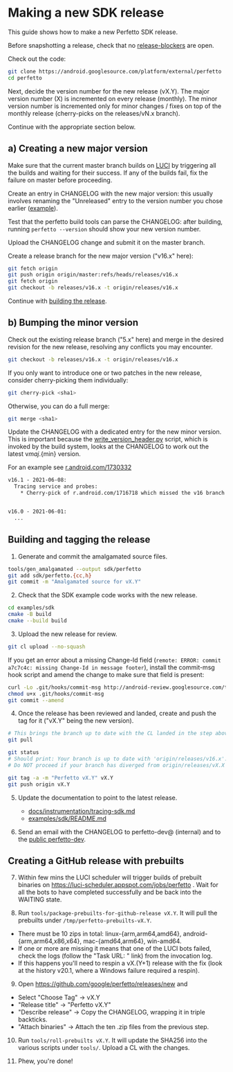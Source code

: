 # Making a new SDK release

This guide shows how to make a new Perfetto SDK release.

Before snapshotting a release, check that no [release-blockers](http://b/savedsearches/5776355) are
open.

Check out the code:

```bash
git clone https://android.googlesource.com/platform/external/perfetto
cd perfetto
```

Next, decide the version number for the new release (vX.Y).
The major version number (X) is incremented on every release (monthly).
The minor version number is incremented only for minor changes / fixes on top of the monthly
release (cherry-picks on the releases/vN.x branch).

Continue with the appropriate section below.

## a) Creating a new major version

Make sure that the current master branch builds on
[LUCI](https://luci-scheduler.appspot.com/jobs/perfetto) by triggering all the
builds and waiting for their success. If any of the builds fail, fix the failure
on master before proceeding.

Create an entry in CHANGELOG with the new major version: this usually involves
renaming the "Unreleased" entry to the version number you chose earlier
([example](https://r.android.com/2417175)).

Test that the perfetto build tools can parse the CHANGELOG: after building,
running `perfetto --version` should show your new version number.

Upload the CHANGELOG change and submit it on the master branch.

Create a release branch for the new major version ("v16.x" here):

```bash
git fetch origin
git push origin origin/master:refs/heads/releases/v16.x
git fetch origin
git checkout -b releases/v16.x -t origin/releases/v16.x
```

Continue with [building the release](#building-and-tagging-the-release).

## b) Bumping the minor version

Check out the existing release branch ("5.x" here) and merge in the desired
revision for the new release, resolving any conflicts you may encounter.

```bash
git checkout -b releases/v16.x -t origin/releases/v16.x
```

If you only want to introduce one or two patches in the new release, consider
cherry-picking them individually:

```bash
git cherry-pick <sha1>
```

Otherwise, you can do a full merge:

```bash
git merge <sha1>
```

Update the CHANGELOG with a dedicated entry for the new minor version.
This is important because the
[write_version_header.py](/tools/write_version_header.py) script, which is
invoked by the build system, looks at the CHANGELOG to work out the latest
v${maj}.${min} version.

For an example see [r.android.com/1730332](https://r.android.com/1730332)

```txt
v16.1 - 2021-06-08:
  Tracing service and probes:
    * Cherry-pick of r.android.com/1716718 which missed the v16 branch ... .


v16.0 - 2021-06-01:
  ...
```

## Building and tagging the release

1. Generate and commit the amalgamated source files.

```bash
tools/gen_amalgamated --output sdk/perfetto
git add sdk/perfetto.{cc,h}
git commit -m "Amalgamated source for vX.Y"
```

2. Check that the SDK example code works with the new release.

```bash
cd examples/sdk
cmake -B build
cmake --build build
```

3. Upload the new release for review.

```bash
git cl upload --no-squash
```

If you get an error about a missing Change-Id field (`remote: ERROR: commit
a7c7c4c: missing Change-Id in message footer`), install the commit-msg hook
script and amend the change to make sure that field is present:

```bash
curl -Lo .git/hooks/commit-msg http://android-review.googlesource.com/tools/hooks/commit-msg
chmod u+x .git/hooks/commit-msg
git commit --amend
```

4. Once the release has been reviewed and landed, create and push the tag for
   it ("vX.Y" being the new version).

```bash
# This brings the branch up to date with the CL landed in the step above.
git pull

git status
# Should print: Your branch is up to date with 'origin/releases/v16.x'.
# Do NOT proceed if your branch has diverged from origin/releases/vX.X

git tag -a -m "Perfetto vX.Y" vX.Y
git push origin vX.Y
```

5. Update the documentation to point to the latest release.

   - [docs/instrumentation/tracing-sdk.md](/docs/instrumentation/tracing-sdk.md)
   - [examples/sdk/README.md](/examples/sdk/README.md)

6. Send an email with the CHANGELOG to perfetto-dev@ (internal) and to the
   [public perfetto-dev](https://groups.google.com/forum/#!forum/perfetto-dev).

## Creating a GitHub release with prebuilts

7. Within few mins the LUCI scheduler will trigger builds of prebuilt binaries
   on https://luci-scheduler.appspot.com/jobs/perfetto . Wait for all the bots
   to have completed successfully and be back into the WAITING state.

8. Run `tools/package-prebuilts-for-github-release vX.Y`. It will pull the
   prebuilts under `/tmp/perfetto-prebuilts-vX.Y`.
  - There must be 10 zips in total: linux-{arm,arm64,amd64},
    android-{arm,arm64,x86,x64}, mac-{amd64,arm64}, win-amd64.
  - If one or more are missing it means that one of the LUCI bots failed,
    check the logs (follow the "Task URL: " link) from the invocation log.
  - If this happens you'll need to respin a vX.(Y+1) release with the fix
    (look at the history v20.1, where a Windows failure required a respin).

9. Open https://github.com/google/perfetto/releases/new and
  - Select "Choose Tag" -> vX.Y
  - "Release title" -> "Perfetto vX.Y"
  - "Describe release" -> Copy the CHANGELOG, wrapping it in triple backticks.
  - "Attach binaries" -> Attach the ten .zip files from the previous step.

10. Run `tools/roll-prebuilts vX.Y`. It will update the SHA256 into the various
   scripts under `tools/`. Upload a CL with the changes.

11. Phew, you're done!
